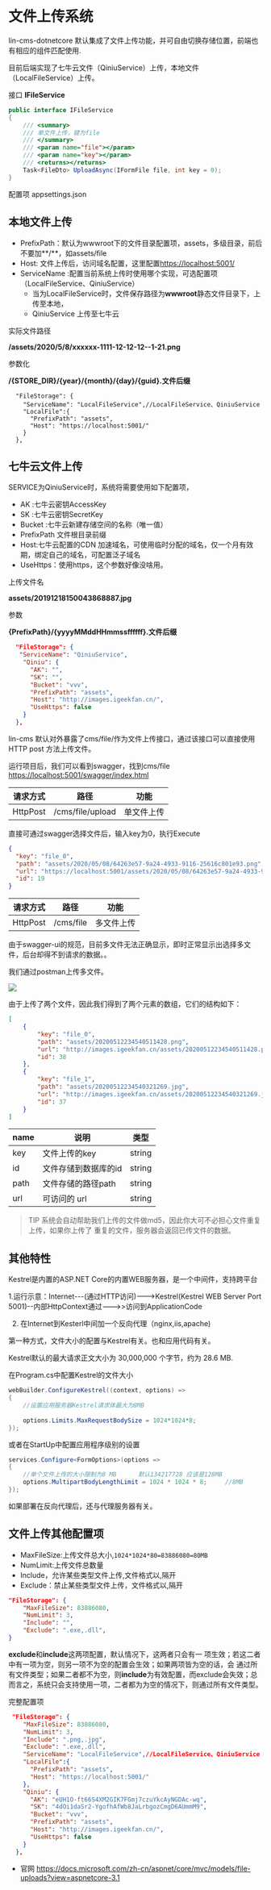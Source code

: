 # 文件上传系统

lin-cms-dotnetcore 默认集成了文件上传功能，并可自由切换存储位置，前端也有相应的组件匹配使用.

目前后端实现了七牛云文件（QiniuService）上传，本地文件（LocalFileService）上传。

接口 **IFileService**

```cs
public interface IFileService
{
    /// <summary>
    /// 单文件上传，键为file
    /// </summary>
    /// <param name="file"></param>
    /// <param name="key"></param>
    /// <returns></returns>
    Task<FileDto> UploadAsync(IFormFile file, int key = 0);
}
```

配置项 appsettings.json

## 本地文件上传

- PrefixPath：默认为wwwroot下的文件目录配置项，assets，多级目录，前后不要加**/**，如assets/file
- Host:  文件上传后，访问域名配置，这里配置<https://localhost:5001/>
- ServiceName :配置当前系统上传时使用哪个实现，可选配置项（LocalFileService、QiniuService）
  - 当为LocalFileService时，文件保存路径为**wwwroot**静态文件目录下，上传至本地，
  - QiniuService 上传至七牛云

实际文件路径

**/assets/2020/5/8/xxxxxx-1111-12-12-12--1-21.png**

参数化

**/{STORE_DIR}/{year}/{month}/{day}/{guid}.文件后缀**

```
  "FileStorage": {
    "ServiceName": "LocalFileService",//LocalFileService、QiniuService
    "LocalFile":{
      "PrefixPath": "assets",
      "Host": "https://localhost:5001/"
    }
  },
```

## 七牛云文件上传

SERVICE为QiniuService时，系统将需要使用如下配置项，

- AK :七牛云密钥AccessKey
- SK :七牛云密钥SecretKey
- Bucket :七牛云新建存储空间的名称（唯一值）
- PrefixPath 文件根目录前缀
- Host:七牛云配置的CDN 加速域名，可使用临时分配的域名，仅一个月有效期，绑定自己的域名，可配置泛子域名
- UseHttps：使用https，这个参数好像没啥用。

上传文件名

**assets/20191218150043868887.jpg**

参数

**{PrefixPath}/{yyyyMMddHHmmssffffff}.文件后缀**

```json
  "FileStorage": {
   "ServiceName": "QiniuService",
    "Qiniu": {
      "AK": "",
      "SK": "",
      "Bucket": "vvv",
      "PrefixPath": "assets",
      "Host": "http://images.igeekfan.cn/",
      "UseHttps": false
    }
  },
```

lin-cms 默认对外暴露了cms/file/作为文件上传接口，通过该接口可以直接使用 HTTP post 方法上传文件。

运行项目后，我们可以看到swagger，找到cms/file
[https://localhost:5001/swagger/index.html](https://localhost:5001/swagger/index.html)

| 请求方式 | 路径             | 功能       |
| -------- | ---------------- | ---------- |
| HttpPost | /cms/file/upload | 单文件上传 |

直接可通过swagger选择文件后，输入key为0，执行Execute

```json
{
  "key": "file_0",
  "path": "assets/2020/05/08/64263e57-9a24-4933-9116-25616c801e93.png",
  "url": "https://localhost:5001/assets/2020/05/08/64263e57-9a24-4933-9116-25616c801e93.png",
  "id": 19
}
```

 | 请求方式 | 路径      | 功能       |
 | -------- | --------- | ---------- |
 | HttpPost | /cms/file | 多文件上传 |

由于swagger-ui的规范，目前多文件无法正确显示，即时正常显示出选择多文件，后台却得不到请求的数据。。

我们通过postman上传多文件。

[![](https://pic.downk.cc/item/5ebaba6bc2a9a83be5afe50b.png)](https://pic.downk.cc/item/5ebaba6bc2a9a83be5afe50b.png)

由于上传了两个文件，因此我们得到了两个元素的数组，它们的结构如下：

```json
[
    {
        "key": "file_0",
        "path": "assets/20200512234540511428.png",
        "url": "http://images.igeekfan.cn/assets/20200512234540511428.png",
        "id": 38
    },
    {
        "key": "file_1",
        "path": "assets/20200512234540321269.jpg",
        "url": "http://images.igeekfan.cn/assets/20200512234540321269.jpg",
        "id": 37
    }
]
```

| name | 说明                 | 类型   |
| ---- | -------------------- | ------ |
| key  | 文件上传的key        | string |
| id   | 文件存储到数据库的id | string |
| path | 文件存储的路径path   | string |
| url  | 可访问的 url         | string |

>TIP
>系统会自动帮助我们上传的文件做md5，因此你大可不必担心文件重复上传，如果你上传了 重复的文件，服务器会返回已传文件的数据。

## 其他特性

Kestrel是内置的ASP.NET Core的内置WEB服务器，是一个中间件，支持跨平台

1.运行示意：Internet---(通过HTTP访问)--->Kestrel(Kestrel WEB Server Port 5001)--内部HttpContext通过--->>访问到ApplicationCode

2. 在Internet到Kesterl中间加一个反向代理（nginx,iis,apache)

第一种方式，文件大小的配置与Kestrel有关。也和应用代码有关。

Kestrel默认的最大请求正文大小为 30,000,000 个字节，约为 28.6 MB.

在Program.cs中配置Kestrel的文件大小

```cs
webBuilder.ConfigureKestrel((context, options) =>
{
    //设置应用服务器Kestrel请求体最大为8MB
    
    options.Limits.MaxRequestBodySize = 1024*1024*8;
});
```

或者在StartUp中配置应用程序级别的设置

```cs
services.Configure<FormOptions>(options =>
{
    //单个文件上传的大小限制为8 MB      默认134217728 应该是128MB
    options.MultipartBodyLengthLimit = 1024 * 1024 * 8;     //8MB
});
```

如果部署在反向代理后，还与代理服务器有关。

## 文件上传其他配置项

- MaxFileSize:上传文件总大小,```1024*1024*80=83886080=80MB```
- NumLimit:上传文件总数量
- Include，允许某些类型文件上传,文件格式以,隔开
- Exclude：禁止某些类型文件上传，文件格式以,隔开

```json
"FileStorage": {
    "MaxFileSize": 83886080,
    "NumLimit": 3,
    "Include": "",
    "Exclude": ".exe,.dll",
}
```

**exclude**和**include**这两项配置，默认情况下，这两者只会有一 项生效；若这二者中有一项为空，则另一项不为空的配置会生效；如果两项皆为空的话，会 通过所有文件类型；如果二者都不为空，则**include**为有效配置，而exclude会失效；总 而言之，系统只会支持使用一项，二者都为为空的情况下，则通过所有文件类型。

完整配置项

```json
 "FileStorage": {
    "MaxFileSize": 83886080,
    "NumLimit": 3,
    "Include": ".png,.jpg",
    "Exclude": ".exe,.dll",
    "ServiceName": "LocalFileService",//LocalFileService、QiniuService
    "LocalFile":{
      "PrefixPath": "assets",
      "Host": "https://localhost:5001/"
    },
    "Qiniu": {
      "AK": "eUH1O-ft66S4XM2GIK7FGmj7czuYkcAyNGDAc-wq",
      "SK": "4dOi1daSr2-YgofhAfWb8JaLrbgozCmgD6AUmmM9",
      "Bucket": "vvv",
      "PrefixPath": "assets",
      "Host": "http://images.igeekfan.cn/",
      "UseHttps": false
    }
  },
```

- 官网 <https://docs.microsoft.com/zh-cn/aspnet/core/mvc/models/file-uploads?view=aspnetcore-3.1>
